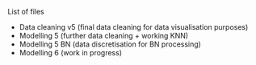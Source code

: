 
List of files
- Data cleaning v5 (final data cleaning for data visualisation purposes)
- Modelling 5 (further data cleaning + working KNN)
- Modelling 5 BN (data discretisation for BN processing)
- Modelling 6 (work in progress)
